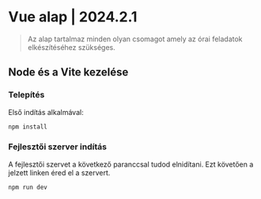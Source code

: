 # Vue alap | 2024.2.1

> Az alap tartalmaz minden olyan csomagot amely az órai feladatok elkészítéséhez szükséges.


## Node és a Vite kezelése

### Telepítés

Első indítás alkalmával:

```bash
npm install
```

### Fejlesztői szerver indítás

A fejlesztői szervet a következő paranccsal tudod elnidítani. Ezt követően a jelzett linken éred el a szervert.

```bash
npm run dev
```
